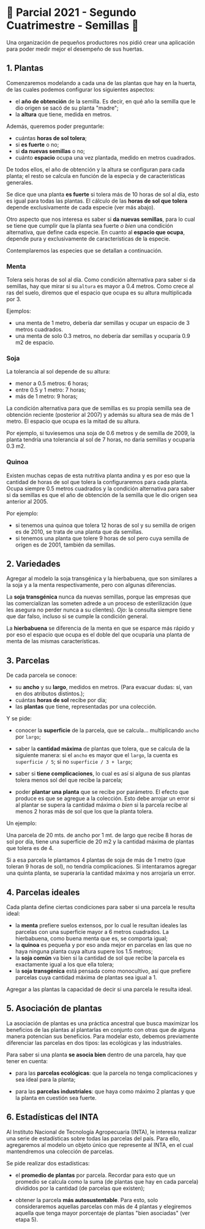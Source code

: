 
# 🌱 Parcial 2021 - Segundo Cuatrimestre - Semillas  🌱


Una organización de pequeños productores nos pidió crear una aplicación para poder medir mejor 
el desempeño de sus huertas.

## 1. Plantas

Comenzaremos modelando a cada una de las plantas que hay en la huerta, de las cuales podemos 
configurar los siguientes aspectos:

* el **año de obtención** de la semilla. Es decir, en qué año la semilla que le dio origen se
 sacó de su planta "madre";
* la **altura** que tiene, medida en metros.

Además, queremos poder preguntarle:

* cuántas **horas de sol tolera**;
* si **es fuerte** o no;
* si **da nuevas semillas** o no;
* cuánto **espacio** ocupa una vez plantada, medido en metros cuadrados.

De todos ellos, el año de obtención y la altura se configuran para cada planta; el resto se calcula 
en función de la especia y de características generales.

Se dice que una planta **es fuerte** si tolera más de 10 horas de sol al día, esto es igual para
 todas las plantas. El cálculo de las **horas de sol que tolera** depende exclusivamente de cada
  especie (ver más abajo).

Otro aspecto que nos interesa es saber si **da nuevas semillas**, para lo cual se tiene que cumplir
 que la planta sea fuerte _o bien_ una condición alternativa,
  que define cada especie. En cuanto al **espacio que ocupa**, depende pura y exclusivamente de 
  características de la especie.

Contemplaremos las especies que se detallan a continuación.

### Menta
Tolera seis horas de sol al día. Como condición alternativa para saber si da semillas, hay que
 mirar si su `altura` es mayor a 0.4 metros. Como crece al ras del suelo,
  diremos que el espacio que ocupa es su altura multiplicada por 3.

Ejemplos:
* una menta de 1 metro, debería dar semillas y ocupar un espacio de 3 metros cuadrados.
* una menta de solo 0.3 metros, no debería dar semillas y ocuparía 0.9 m2 de espacio.

### Soja
La tolerancia al sol depende de su altura:
* menor a 0.5 metros: 6 horas;
* entre 0.5 y 1 metro: 7 horas;
* más de 1 metro: 9 horas;

La condición alternativa para que de semillas es su propia semilla sea de obtención reciente
 (posterior al 2007) y además su altura sea de más de 1 metro.
  El espacio que ocupa es la mitad de su altura.

Por ejemplo, si tuviesemos una soja de 0.6 metros y de semilla de 2009,
 la planta tendría una tolerancia al sol de 7 horas, no daría semillas y ocuparía 0.3 m2.

### Quinoa
Existen muchas cepas de esta nutritiva planta andina y es por eso que la cantidad de horas de 
sol que tolera la configuraremos para cada planta.
 Ocupa siempre 0.5 metros cuadrados y la condición alternativa para saber si da semillas 
 es que el año de obtención de la semilla que le dio origen sea anterior al 2005.

Por ejemplo:
* si tenemos una quinoa que tolera 12 horas de sol y su semilla de origen es de 2010, se 
trata de una planta que da semillas.
* si tenemos una planta que tolere 9 horas de sol pero cuya semilla de origen es de 2001, 
también da semillas.

## 2. Variedades

Agregar al modelo la soja transgénica y la hierbabuena, que son similares a la soja y a 
la menta respectivamente, pero con algunas diferencias.

La **soja transgénica** nunca da nuevas semillas, porque las empresas que las comercializan
 las someten adrede a un proceso de esterilización (que les asegura no perder nunca a su clientes).
  _Ojo_: la consulta siempre tiene que dar falso, incluso si se cumple la condición general.

La **hierbabuena** se diferencia de la menta en que se esparce más rápido y por eso el
 espacio que ocupa es el doble del que ocuparía una planta de menta de las mismas características.

## 3. Parcelas

De cada parcela se conoce:
* su **ancho** y su **largo**, medidos en metros. (Para evacuar dudas: sí, van en dos atributos
 distintos.);
* cuántas **horas de sol** recibe por día;
* las **plantas** que tiene, representadas por una colección.

Y se pide:
* conocer la **superficie** de la parcela, que se calcula... multiplicando `ancho` por `largo`;
* saber la **cantidad máxima** de plantas que tolera, que se calcula de la siguiente manera:
 si el `ancho` es mayor que el `largo`, la cuenta es `superficie / 5`; si no `superficie / 3 + largo`;
 
 
* saber si **tiene complicaciones**, lo cual es así si alguna de sus plantas tolera menos sol 
del que recibe la parcela;

* poder **plantar una planta** que se recibe por parámetro. El efecto que produce es que se agregue
 a la colección. Esto debe arrojar un error si al plantar se supera la cantidad máxima _o bien_ 
 si la parcela recibe al menos 2 horas más de sol que los que la planta tolera.

Un ejemplo:

Una parcela de 20 mts. de ancho por 1 mt. de largo que recibe 8 horas de sol por día, tiene una superficie de 
20 m2 y la cantidad máxima de plantas que tolera es de 4.

Si a esa parcela le plantamos 4 plantas de soja de más de 1 metro (que toleran 9 horas de sol), no tendría complicaciones.
 Si intentaramos agregar una quinta planta, se superaría la cantidad máxima y nos arrojaría un error.


## 4. Parcelas ideales

Cada planta define ciertas condiciones para saber si una parcela le resulta ideal:

* la **menta** prefiere suelos extensos, por lo cual le resultan ideales las parcelas
 con una superficie mayor a 6 metros cuadrados. 
 La hierbabuena, como buena menta que es, se comporta igual;
* la **quinoa** es pequeña y por eso anda mejor en parcelas en las que no haya ninguna 
planta cuya altura supere los 1.5 metros;
* la **soja común** va bien si la cantidad de sol que recibe la parcela es exactamente igual a los
 que ella tolera;
* la **soja transgénica** está pensada como monocultivo, así que prefiere parcelas 
cuya cantidad máxima de plantas sea igual a 1.

Agregar a las plantas la capacidad de decir si una parcela le resulta ideal.

## 5. Asociación de plantas

La asociación de plantas es una práctica ancestral que busca maximizar los beneficios de las 
plantas al plantarlas en conjunto con otras que de alguna manera potencian sus beneficios. 
Para modelar esto, debemos previamente diferenciar las parcelas en dos tipos: las ecológicas
 y las industriales.

Para saber si una planta **se asocia bien** dentro de una parcela, hay que tener en cuenta:
* para las **parcelas ecológicas**: que la parcela no tenga complicaciones y sea ideal para la planta;


* para las **parcelas industriales**: que haya como máximo 2 plantas y que la planta en 
cuestión sea fuerte.

## 6. Estadísticas del INTA

Al Instituto Nacional de Tecnología Agropecuaria (INTA), le interesa realizar una serie de 
estadísticas sobre todas las parcelas del país. Para ello, agregaremos al modelo un objeto
 único que represente al INTA, en el cual mantendremos una colección de parcelas.

Se pide realizar dos estadísticas:
* el **promedio de plantas** por parcela. Recordar para esto que un promedio se calcula como la suma 
(de plantas que hay en cada parcela) divididos por la cantidad (de parcelas que existen);

* obtener la parcela **más autosustentable**. Para esto, solo consideraremos aquellas parcelas con 
más de 4 plantas y elegiremos aquella que tenga mayor porcentaje de plantas "bien asociadas"
 (ver etapa 5).
 
 
 
 
 
 
 
 
 
 
